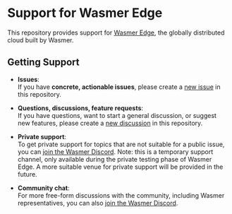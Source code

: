 # Support for Wasmer Edge

This repository provides support for [Wasmer Edge](https://wasmerio/products/edge), the globally distributed cloud built by Wasmer.

## Getting Support

* **Issues**:<br/>
  If you have **concrete, actionable issues**, please create a [new issue](https://github.com/wasmerio/wasmer-edge-support/issues/new) in this repository.

* **Questions, discussions, feature requests**:<br />
  If you have questions, want to start a general discussion, or suggest new features, please create a [new discussion](https://github.com/wasmerio/wasmer-edge-support/discussions/new?category=q-a) in this repository.

* **Private support**:<br>
To get private support for topics that are not suitable for a public issue, you can [join the Wasmer Discord](https://discord.gg/qBTfsNP7N8).
Note: this is a temporary support channel, only available during the private testing phase of Wasmer Edge.
A more suitable venue for private support will be provided in the future.

* **Community chat**:<br>
For more free-form discussions with the community, including Wasmer representatives, you can also [join the Wasmer Discord](https://discord.gg/qBTfsNP7N8).
